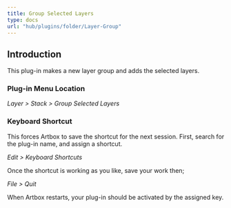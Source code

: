 ```yaml
---
title: Group Selected Layers
type: docs
url: "hub/plugins/folder/Layer-Group"
---
```


## Introduction

This plug-in makes a new layer group and adds the selected layers.

### Plug-in Menu Location

_Layer > Stack > Group Selected Layers_

### Keyboard Shortcut

This forces Artbox to save the shortcut for the next session. First, search for the plug-in name, and assign a shortcut.

_Edit > Keyboard Shortcuts_

Once the shortcut is working as you like, save your work then;

_File > Quit_

When Artbox restarts, your plug-in should be activated by the assigned key.
